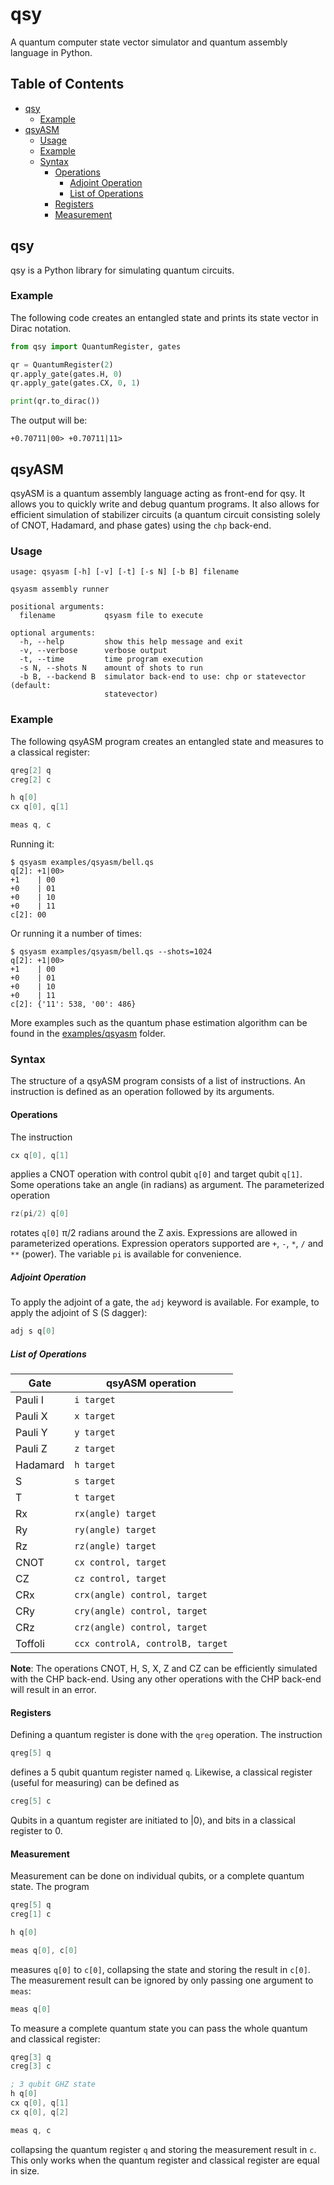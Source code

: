 # qsy
A quantum computer state vector simulator and quantum assembly language in
Python.

## Table of Contents
* [qsy](#qsy-1)
   * [Example](#example)
* [qsyASM](#qsyasm)
   * [Usage](#usage)
   * [Example](#example-1)
   * [Syntax](#syntax)
      * [Operations](#operations)
         * [Adjoint Operation](#adjoint-operation)
         * [List of Operations](#list-of-operations)
      * [Registers](#registers)
      * [Measurement](#measurement)

## qsy
qsy is a Python library for simulating quantum circuits.

### Example
The following code creates an entangled state and prints its state vector in
Dirac notation.
```python
from qsy import QuantumRegister, gates

qr = QuantumRegister(2)
qr.apply_gate(gates.H, 0)
qr.apply_gate(gates.CX, 0, 1)

print(qr.to_dirac())
```
The output will be:
```
+0.70711|00> +0.70711|11>
```

## qsyASM
qsyASM is a quantum assembly language acting as front-end for qsy. It allows
you to quickly write and debug quantum programs. It also allows for efficient
simulation of stabilizer circuits (a quantum circuit consisting solely of CNOT,
Hadamard, and phase gates) using the `chp` back-end.

### Usage
```
usage: qsyasm [-h] [-v] [-t] [-s N] [-b B] filename

qsyasm assembly runner

positional arguments:
  filename           qsyasm file to execute

optional arguments:
  -h, --help         show this help message and exit
  -v, --verbose      verbose output
  -t, --time         time program execution
  -s N, --shots N    amount of shots to run
  -b B, --backend B  simulator back-end to use: chp or statevector (default:
                     statevector)
```

### Example
The following qsyASM program creates an entangled state and measures to a
classical register:
```asm
qreg[2] q
creg[2] c

h q[0]
cx q[0], q[1]

meas q, c
```
Running it:
```
$ qsyasm examples/qsyasm/bell.qs
q[2]: +1|00>
+1    | 00
+0    | 01
+0    | 10
+0    | 11
c[2]: 00
```
Or running it a number of times:
```
$ qsyasm examples/qsyasm/bell.qs --shots=1024
q[2]: +1|00>
+1    | 00
+0    | 01
+0    | 10
+0    | 11
c[2]: {'11': 538, '00': 486}
```
More examples such as the quantum phase estimation algorithm can be found in the
[examples/qsyasm](examples/qsyasm) folder.

### Syntax
The structure of a qsyASM program consists of a list of instructions. An
instruction is defined as an operation followed by its arguments.

#### Operations
The instruction
```asm
cx q[0], q[1]
```
applies a CNOT operation with control qubit `q[0]` and target qubit `q[1]`.
Some operations take an angle (in radians) as argument. The parameterized operation
```asm
rz(pi/2) q[0]
```
rotates `q[0]` π/2 radians around the Z axis. Expressions are allowed in
parameterized operations. Expression operators supported are `+`, `-`, `*`, `/`
and `**` (power). The variable `pi` is available for convenience.

##### Adjoint Operation
To apply the adjoint of a gate, the `adj` keyword is available. For example, to
apply the adjoint of S (S dagger):
```asm
adj s q[0]
```

##### List of Operations
| Gate     |  qsyASM operation                |
|----------|----------------------------------|
| Pauli I  | `i target`                       |
| Pauli X  | `x target`                       |
| Pauli Y  | `y target`                       |
| Pauli Z  | `z target`                       |
| Hadamard | `h target`                       |
| S        | `s target`                       |
| T        | `t target`                       |
| Rx       | `rx(angle) target`               |
| Ry       | `ry(angle) target`               |
| Rz       | `rz(angle) target`               |
| CNOT     | `cx control, target`             |
| CZ       | `cz control, target`             |
| CRx      | `crx(angle) control, target`     |
| CRy      | `cry(angle) control, target`     |
| CRz      | `crz(angle) control, target`     |
| Toffoli  | `ccx controlA, controlB, target` |

**Note**: The operations CNOT, H, S, X, Z and CZ can be efficiently simulated with
the CHP back-end. Using any other operations with the CHP back-end will result
in an error.

#### Registers
Defining a quantum register is done with the `qreg` operation. The instruction
```asm
qreg[5] q
```
defines a 5 qubit quantum register named `q`. Likewise, a classical register (useful for measuring) can be defined as
```asm
creg[5] c
```
Qubits in a quantum register are initiated to |0⟩, and bits in a classical register to 0.

#### Measurement
Measurement can be done on individual qubits, or a complete quantum state. The program
```asm
qreg[5] q
creg[1] c

h q[0]

meas q[0], c[0]
```
measures `q[0]` to `c[0]`, collapsing the state and storing the result in `c[0]`. The measurement result can be ignored by only passing one argument to `meas`:
```asm
meas q[0]
```

To measure a complete quantum state you can pass the whole quantum and classical register:
```asm
qreg[3] q
creg[3] c

; 3 qubit GHZ state
h q[0]
cx q[0], q[1]
cx q[0], q[2]

meas q, c
```
collapsing the quantum register `q` and storing the measurement result in `c`. This only works when the quantum register and classical register are equal in size.
